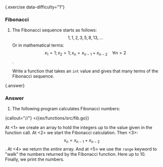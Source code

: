 {.exercise data-difficulty="1"}
### Fibonacci

1.  The Fibonacci sequence starts as follows: $$1, 1, 2, 3, 5, 8, 13, \ldots$$
    Or in mathematical terms: $$ x_1 = 1; x_2 = 1; x_n = x_{n-1} + x_{n-2}\quad\forall n > 2 $$.

    Write a function that takes an `int` value and gives 
    that many terms of the Fibonacci sequence.


{.answer}
### Answer
1. The following program calculates Fibonacci numbers:

 {callout="//"}
<{{ex/functions/src/fib.go}}

At <1> we create an array to hold the integers up to the value given in
the function call.  At <2> we start the Fibonacci calculation. Then <3>:
$$x_n = x_{n-1} + x_{n-2}$$.  At <4> we return the *entire* array.
And at <5> we use the `range` keyword to  "walk" the numbers returned by the
Fibonacci function. Here up to 10. Finally, we print the numbers.
